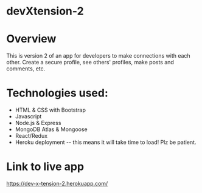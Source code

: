 # devXtension-2

# Overview
This is version 2 of an app for developers to make connections with each other.
Create a secure profile, see others' profiles, make posts and comments, etc.


# Technologies used:
* HTML & CSS with Bootstrap
* Javascript
* Node.js & Express
* MongoDB Atlas & Mongoose
* React/Redux
* Heroku deployment -- this means it will take time to load! Plz be patient.

# Link to live app
https://dev-x-tension-2.herokuapp.com/
